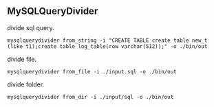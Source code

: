 ## MySQLQueryDivider


divide sql query.

```shell
mysqlquerydivider from_string -i "CREATE TABLE create table new_t  (like t1);create table log_table(row varchar(512));" -o ./bin/out
```

divide file.

```shell
mysqlquerydivider from_file -i ./input.sql -o ./bin/out
```

divide folder.

```shell
mysqlquerydivider from_dir -i ./input/sql -o ./bin/out
```